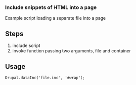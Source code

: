 ### Include snippets of HTML into a page
Example script loading a separate file into a page

Steps
-----
1. include script
2. invoke function passing two arguments, file and container


Usage
-----
    Drupal.dataInc('file.inc', '#wrap');
    
    